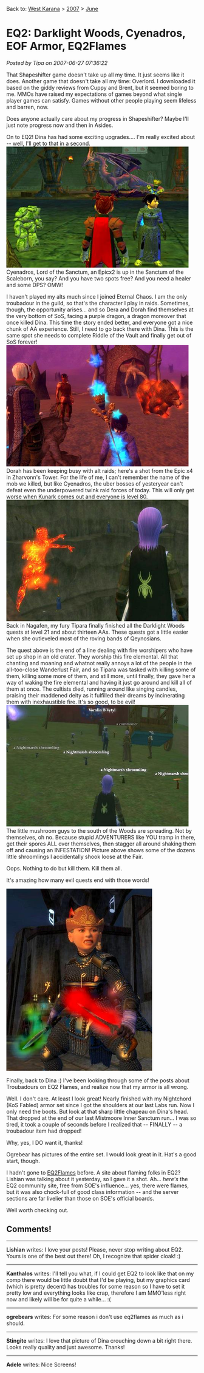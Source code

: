 Back to: [West Karana](/posts/westkarana.md) > [2007](/posts/2007/westkarana.md) > [June](./westkarana.md)
# EQ2: Darklight Woods, Cyenadros, EOF Armor, EQ2Flames

*Posted by Tipa on 2007-06-27 07:36:22*

That Shapeshifter game doesn't take up all my time. It just seems like it does. Another game that doesn't take all my time: Overlord. I downloaded it based on the giddy reviews from Cuppy and Brent, but it seemed boring to me. MMOs have raised my expectations of games beyond what single player games can satisfy. Games without other people playing seem lifeless and barren, now.

Does anyone actually care about my progress in Shapeshifter? Maybe I'll just note progress now and then in Asides.

On to EQ2! Dina has had some exciting upgrades.... I'm really excited about -- well, I'll get to that in a second.
![eq2_000035.jpg](../../../uploads/2007/06/eq2_000035.jpg)
Cyenadros, Lord of the Sanctum, an Epicx2 is up in the Sanctum of the Scaleborn, you say? And you have two spots free? And you need a healer and some DPS? OMW!

I haven't played my alts much since I joined Eternal Chaos. I am the only troubadour in the guild, so that's the character I play in raids. Sometimes, though, the opportunity arises... and so Dera and Dorah find themselves at the very bottom of SoS, facing a purple dragon, a dragon moreover that once killed Dina. This time the story ended better, and everyone got a nice chunk of AA experience. Still, I need to go back there with Dina. This is the same spot she needs to complete Riddle of the Vault and finally get out of SoS forever!
![eq2_000020.jpg](../../../uploads/2007/06/eq2_000020.jpg)
Dorah has been keeping busy with alt raids; here's a shot from the Epic x4 in Zharvonn's Tower. For the life of me, I can't remember the name of the mob we killed, but like Cyenadros, the uber bosses of yesteryear can't defeat even the underpowered twink raid forces of today. This will only get worse when Kunark comes out and everyone is level 80.
![eq2_000016.jpg](../../../uploads/2007/06/eq2_000016.jpg)
Back in Nagafen, my fury Tipara finally finished all the Darklight Woods quests at level 21 and about thirteen AAs. These quests got a little easier when she outleveled most of the roving bands of Qeynosians.

The quest above is the end of a line dealing with fire worshipers who have set up shop in an old crater. They worship this fire elemental. All that chanting and moaning and whatnot really annoys a lot of the people in the all-too-close Wanderlust Fair, and so Tipara was tasked with killing some of them, killing some more of them, and still more, until finally, they gave her a way of waking the fire elemental and having it just go around and kill all of them at once. The cultists died, running around like singing candles, praising their maddened deity as it fulfilled their dreams by incinerating them with inexhaustible fire.
It's so good, to be evil!
![eq2_000018.jpg](../../../uploads/2007/06/eq2_000018.jpg)
The little mushroom guys to the south of the Woods are spreading. Not by themselves, oh no. Because stupid ADVENTURERS like YOU tramp in there, get their spores ALL over themselves, then stagger all around shaking them off and causing an INFESTATION! Picture above shows some of the dozens little shroomlings I accidentally shook loose at the Fair.

Oops. Nothing to do but kill them. Kill them all.

It's amazing how many evil quests end with those words!

![eqdina.jpg](../../../uploads/2007/06/eqdina.jpg)

Finally, back to Dina :) I've been looking through some of the posts about Troubadours on EQ2 Flames, and realize now that my armor is all wrong.

Well. I don't care. At least I look great! Nearly finished with my Nightchord (KoS Fabled) armor set since I got the shoulders at our last Labs run. Now I only need the boots. But look at that sharp little chapeau on Dina's head. That dropped at the end of our last Mistmoore Inner Sanctum run... I was so tired, it took a couple of seconds before I realized that -- FINALLY -- a troubadour item had dropped!

Why, yes, I DO want it, thanks!

Ogrebear has pictures of the entire set. I would look great in it. Hat's a good start, though.

I hadn't gone to [EQ2Flames](http://eq2flames.com) before. A site about flaming folks in EQ2? Lishian was talking about it yesterday, so I gave it a shot. Ah... *here's* the EQ2 community site, free from SOE's influence... yes, there were flames, but it was also chock-full of good class information -- and the server sections are far livelier than those on SOE's official boards.

Well worth checking out.
## Comments!

---

**Lishian** writes: I love your posts! Please, never stop writing about EQ2. Yours is one of the best out there! Oh, I recognize that spider cloak! :)

---

**Kanthalos** writes: I'll tell you what, if I could get EQ2 to look like that on my comp there would be little doubt that I'd be playing, but my graphics card (which is pretty decent) has troubles for some reason so I have to set it pretty low and everything looks like crap, therefore I am MMO'less right now and likely will be for quite a while... :(

---

**ogrebears** writes: For some reason i don't use eq2flames as much as i should.

---

**Stingite** writes: I love that picture of Dina crouching down a bit right there. Looks really quality and just awesome. Thanks!

---

**Adele** writes: Nice Screens!

